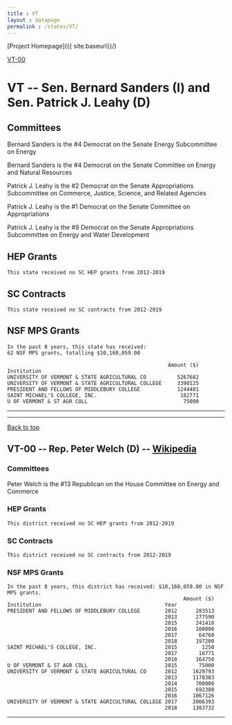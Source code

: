 ```yaml
---
title : VT
layout : datapage
permalink : /states/VT/
---
```

<a name="top"></a>
[Project Homepage]({{ site.baseurl}}/)


[VT-00](#VT-00)  

# VT -- Sen. Bernard Sanders (I) and  Sen. Patrick J. Leahy (D)
## Committees
Bernard Sanders is the #4 Democrat on the Senate Energy Subcommittee on Energy 

Bernard Sanders is the #4 Democrat on the Senate Committee on Energy and Natural Resources 

Patrick J. Leahy is the #2 Democrat on the Senate Appropriations Subcommittee on Commerce, Justice, Science, and Related Agencies 

Patrick J. Leahy is the #1 Democrat on the Senate Committee on Appropriations 

Patrick J. Leahy is the #9 Democrat on the Senate Appropriations Subcommittee on Energy and Water Development 

## HEP Grants
```
This state received no SC HEP grants from 2012-2019
```
## SC Contracts
```
This state received no SC contracts from 2012-2019
```
## NSF MPS Grants
```
In the past 8 years, this state has received:
62 NSF MPS grants, totalling $10,160,059.00
 
                                                    Amount ($)
Institution                                                   
UNIVERSITY OF VERMONT & STATE AGRICULTURAL CO          5267682
UNIVERSITY OF VERMONT & STATE AGRICULTURAL COLLEGE     3390125
PRESIDENT AND FELLOWS OF MIDDLEBURY COLLEGE            1244481
SAINT MICHAEL'S COLLEGE, INC.                           182771
U OF VERMONT & ST AGR COLL                               75000
```
---
---
<a name="VT-00"></a>
[Back to top](#top)
## VT-00 -- Rep. Peter Welch (D) -- [Wikipedia](https://en.wikipedia.org/wiki/VT-00)
### Committees
Peter Welch is the #13 Republican on the House Committee on Energy and Commerce 

### HEP Grants
```
This district received no SC HEP grants from 2012-2019
```
### SC Contracts
```
This district received no SC contracts from 2012-2019
```
### NSF MPS Grants
```
In the past 8 years, this district has received: $10,160,059.00 in NSF MPS grants.
                                                         Amount ($)
Institution                                        Year            
PRESIDENT AND FELLOWS OF MIDDLEBURY COLLEGE        2012      283513
                                                   2013      277590
                                                   2015      241418
                                                   2016      180000
                                                   2017       64760
                                                   2018      197200
SAINT MICHAEL'S COLLEGE, INC.                      2015        1250
                                                   2017       16771
                                                   2018      164750
U OF VERMONT & ST AGR COLL                         2015       75000
UNIVERSITY OF VERMONT & STATE AGRICULTURAL CO      2012     1629793
                                                   2013     1178383
                                                   2014      700000
                                                   2015      692380
                                                   2016     1067126
UNIVERSITY OF VERMONT & STATE AGRICULTURAL COLLEGE 2017     2006393
                                                   2018     1383732
```
---
